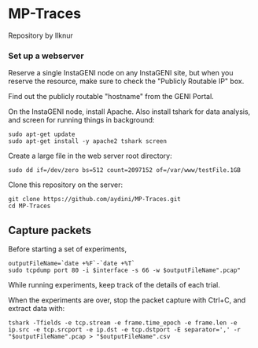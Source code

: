 # MP-Traces

Repository by Ilknur

### Set up a webserver


Reserve a single InstaGENI node on any InstaGENI site, but when you reserve the resource, make sure to check the "Publicly Routable IP" box.

Find out the publicly routable "hostname" from the GENI Portal.

On the InstaGENI node, install Apache. Also install tshark for data analysis, and screen for running things in background:

```
sudo apt-get update
sudo apt-get install -y apache2 tshark screen
```

Create a large file in the web server root directory:

```
sudo dd if=/dev/zero bs=512 count=2097152 of=/var/www/testFile.1GB
```

Clone this repository on the server:

```
git clone https://github.com/aydini/MP-Traces.git
cd MP-Traces
```


## Capture packets

Before starting a set of experiments,

```
outputFileName=`date +%F`-`date +%T` 
sudo tcpdump port 80 -i $interface -s 66 -w $outputFileName".pcap"
```

While running experiments, keep track of the details of each trial.

When the experiments are over, stop the packet capture with Ctrl+C, and extract data with:

```
tshark -Tfields -e tcp.stream -e frame.time_epoch -e frame.len -e ip.src -e tcp.srcport -e ip.dst -e tcp.dstport -E separator=',' -r "$outputFileName".pcap > "$outputFileName".csv
```
